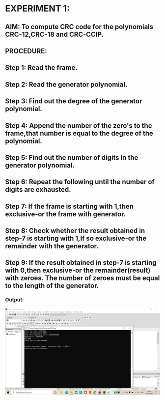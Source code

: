 # EXPERIMENT 1:

## AIM: To compute CRC code for the polynomials CRC-12,CRC-18 and CRC-CCIP.

## PROCEDURE:

## Step 1: Read the frame.
## Step 2: Read the generator polynomial.
## Step 3: Find out the degree of the generator polynomial.
## Step 4: Append the number of the zero's to the frame,that number is equal to the degree of the polynomial.
## Step 5: Find out the number of digits in the generator polynomial.
## Step 6: Repeat the following until the number of digits are exhausted.
## Step 7: If the frame is starting with 1,then exclusive-or the frame with generator.
## Step 8: Check whether the result obtained in step-7 is starting with 1,If so exclusive-or the remainder with the generator.
## Step 9: If the result obtained in step-7 is starting with 0,then exclusive-or the remainder(result) with zeroes. The number of zeroes               must be equal to the length of the generator.

### Output:
![output](CRC_Output.png)
